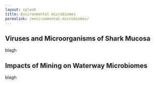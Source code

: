 ```yaml
---
layout: splash
title: Environmental microbiomes
permalink: /environmental-microbiomes/
---
```


## Viruses and Microorganisms of Shark Mucosa
blagh

## Impacts of Mining on Waterway Microbiomes
blagh


